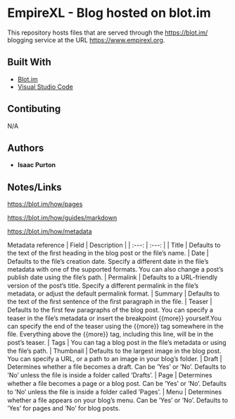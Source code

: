 # EmpireXL - Blog hosted on blot.im

This repository hosts files that are served through the <https://blot.im/> blogging service at the URL <https://www.empirexl.org>.

## Built With

- [Blot.im](https://blot.im/how)
- [Visual Studio Code](https://code.visualstudio.com/)

## Contibuting

N/A

## Authors

- **Isaac Purton**

## Notes/Links

<https://blot.im/how/pages>

<https://blot.im/how/guides/markdown>

<https://blot.im/how/metadata>

Metadata reference
| Field | Description |
| :---: | :---: |
| Title | Defaults to the text of the ﬁrst heading in the blog post or the ﬁle’s name.
| Date | Defaults to the ﬁle’s creation date. Specify a different date in the ﬁle’s metadata with one of the supported formats. You can also change a post’s publish date using the ﬁle’s path.
| Permalink | Defaults to a URL-friendly version of the post’s title. Specify a different permalink in the ﬁle’s metadata, or adjust the default permalink format.
| Summary | Defaults to the text of the ﬁrst sentence of the ﬁrst paragraph in the ﬁle.
| Teaser | Defaults to the ﬁrst few paragraphs of the blog post. You can specify a teaser in the ﬁle’s metadata or insert the breakpoint {{more}} yourself.You can specify the end of the teaser using the {{more}} tag somewhere in the ﬁle. Everything above the {{more}} tag, including this line, will be in the post’s teaser.
| Tags | You can tag a blog post in the ﬁle’s metadata or using the ﬁle’s path.
| Thumbnail | Defaults to the largest image in the blog post. You can specify a URL, or a path to an image in your blog’s folder.
| Draft | Determines whether a ﬁle becomes a draft. Can be ’Yes’ or ’No’. Defaults to ’No’ unless the ﬁle is inside a folder called ’Drafts’.
| Page | Determines whether a ﬁle becomes a page or a blog post. Can be ’Yes’ or ’No’. Defaults to ’No’ unless the ﬁle is inside a folder called ’Pages’.
| Menu | Determines whether a ﬁle appears on your blog’s menu. Can be ’Yes’ or ’No’. Defaults to ’Yes’ for pages and ’No’ for blog posts.
